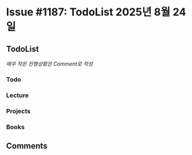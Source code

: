 # Issue #1187: TodoList 2025년 8월 24일

## TodoList

*매우 작은 진행상황은 Comment로 작성*

### Todo  

### Lecture

### Projects

### Books


## Comments

